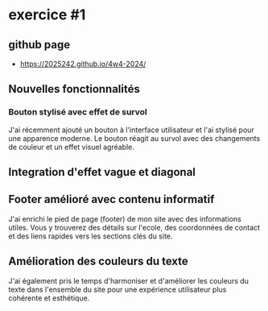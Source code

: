 # exercice #1

## github page 
 - https://2025242.github.io/4w4-2024/
## Nouvelles fonctionnalités

### Bouton stylisé avec effet de survol
J'ai récemment ajouté un bouton à l'interface utilisateur et l'ai stylisé pour une apparence moderne. 
Le bouton réagit au survol avec des changements de couleur et un effet visuel agréable.

## Integration d'effet vague et diagonal

## Footer amélioré avec contenu informatif

J'ai enrichi le pied de page (footer) de mon
 site avec des informations utiles. Vous y trouverez 
 des détails sur l'ecole, des coordonnées de contact 
 et des liens rapides vers les sections clés du site.

## Amélioration des couleurs du texte
J'ai également pris le temps d'harmoniser et 
d'améliorer les couleurs du texte dans l'ensemble du 
site pour une expérience utilisateur plus cohérente et esthétique.
